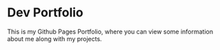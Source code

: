 # Dev Portfolio
This is my Github Pages Portfolio, where you can view some information about me along with my projects.